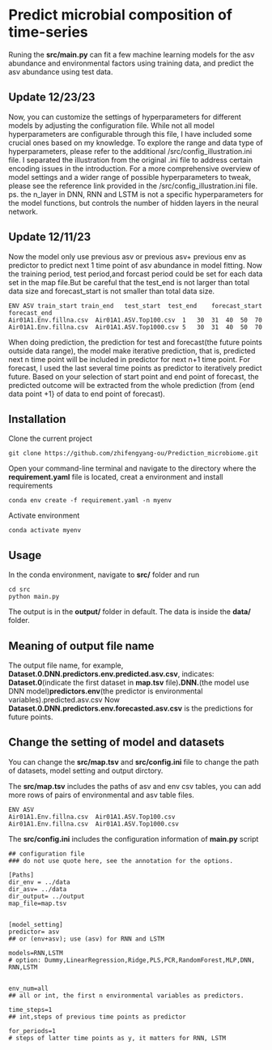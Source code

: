 # Predict microbial composition of time-series
Runing the __src/main.py__ can fit a few machine learning models for the asv abundance and environmental factors using training data, and predict the asv abundance using test data.

## Update 12/23/23
Now, you can customize the settings of hyperparameters for different models by adjusting the configuration file. While not all model hyperparameters are configurable through this file, I have included some crucial ones based on my knowledge. To explore the range and data type of hyperparameters, please refer to the additional /src/config_illustration.ini file. I separated the illustration from the original .ini file to address certain encoding issues in the introduction. For a more comprehensive overview of model settings and a wider range of possible hyperparameters to tweak, please see the reference link provided in the /src/config_illustration.ini file.
ps. the n_layer in DNN, RNN and LSTM is not a specific hyperparameters for the model functions, but controls the number of hidden layers in the neural network.

## Update 12/11/23
Now the model only use previous asv or previous asv+ previous env as predictor to predict next 1 time point of asv abundance in model fitting.
Now the training period, test period,and forcast period could be set for each data set in the map file.But be careful that the test_end is not larger than total data size and forecast_start is not smaller than total data size.
```
ENV	ASV	train_start	train_end	test_start	test_end	forecast_start	forecast_end
Air01A1.Env.fillna.csv	Air01A1.ASV.Top100.csv	1	30	31	40	50	70
Air01A1.Env.fillna.csv	Air01A1.ASV.Top1000.csv	5	30	31	40	50	70
```

When doing prediction, the prediction for test and forecast(the future points outside data range), the model make iterative prediction, that is, predicted next n time point will be included in predictor for next n+1 time point.
For forecast, I used the last several time points as predictor to iteratively predict future. Based on your selection of start point and end point of forecast, the predicted outcome will be extracted from the whole prediction (from {end data point +1} of data to end point of forecast).


## Installation

Clone the current project
```
git clone https://github.com/zhifengyang-ou/Prediction_microbiome.git
```
Open your command-line terminal and navigate to the directory where the __requirement.yaml__ file is located, creat a environment and install requirements
```
conda env create -f requirement.yaml -n myenv
```
Activate environment
```
conda activate myenv
```
## Usage
In the conda environment, navigate to __src/__ folder and run
```
cd src
python main.py
```
The output is in the __output/__ folder in default. The data is inside the __data/__ folder.

## Meaning of output file name
The output file name, for example, __Dataset.0.DNN.predictors.env.predicted.asv.csv__, indicates: __Dataset.0__(indicate the first dataset in __map.tsv__ file)__.DNN.__(the model use DNN model)__predictors.env__(the predictor is environmental variables).predicted.asv.csv
Now  __Dataset.0.DNN.predictors.env.forecasted.asv.csv__ is the predictions for future points.

## Change the setting of model and datasets
You can change the __src/map.tsv__ and __src/config.ini__ file to change the path of datasets, model setting and output dirctory.

The __src/map.tsv__ includes the paths of asv and env csv tables, you can add more rows of pairs of environmental and asv table files.
```
ENV	ASV
Air01A1.Env.fillna.csv	Air01A1.ASV.Top100.csv
Air01A1.Env.fillna.csv	Air01A1.ASV.Top1000.csv
```
The __src/config.ini__ includes the configuration information of __main.py__ script
```
## configuration file
### do not use quote here, see the annotation for the options.

[Paths]
dir_env = ../data
dir_asv= ../data
dir_output= ../output
map_file=map.tsv


[model_setting]
predictor= asv      
## or (env+asv); use (asv) for RNN and LSTM

models=RNN,LSTM
# option: Dummy,LinearRegression,Ridge,PLS,PCR,RandomForest,MLP,DNN, RNN,LSTM


env_num=all      
## all or int, the first n environmental variables as predictors.

time_steps=1        
## int,steps of previous time points as predictor

for_periods=1
# steps of latter time points as y, it matters for RNN, LSTM

```



